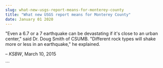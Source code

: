 ```yaml
---
slug: what-new-usgs-report-means-for-monterey-county
title: "What new USGS report means for Monterey County"
date: January 01 2020
---
```


 
<p>
  "Even a 6.7 or a 7 earthquake can be devastating if it's close to an urban
  center," said Dr. Doug Smith of CSUMB. "Different rock types will shake more
  or less in an earthquake," he explained.
</p>
<p>– <em>KSBW</em>, March 10, 2015</p>
```
